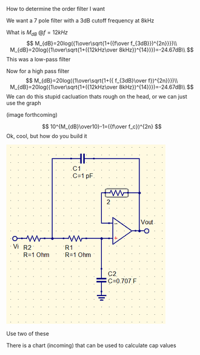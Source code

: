 How to determine the order filter I want

We want a 7 pole filter with a 3dB cutoff frequency at 8kHz

What is $M_{dB}\ @f=12kHz$
$$
M_{dB}=20log({1\over\sqrt{1+({f\over f_{3dB}})^{2n}}})\\
M_{dB}=20log({1\over\sqrt{1+({12kHz\over 8kHz})^{14}}})=-24.67dB\\
$$
This was a low-pass filter

Now for a high pass filter
$$
M_{dB}=20log({1\over\sqrt{1+({ f_{3dB}\over f})^{2n}}})\\
M_{dB}=20log({1\over\sqrt{1+({12kHz\over 8kHz})^{14}}})=-24.67dB\\
$$
We can do this stupid cacluation thats rough on the head, or we can just use the graph

(image forthcoming)


$$
10^{M_{dB}\over10}-1=({f\over f_c})^{2n}
$$
Ok, cool, but how do you build it

![image-20200401163404384](4-8_Notes.assets/image-20200401163404384.png)

Use two of these

There is a chart (incoming) that can be used to calculate cap values

